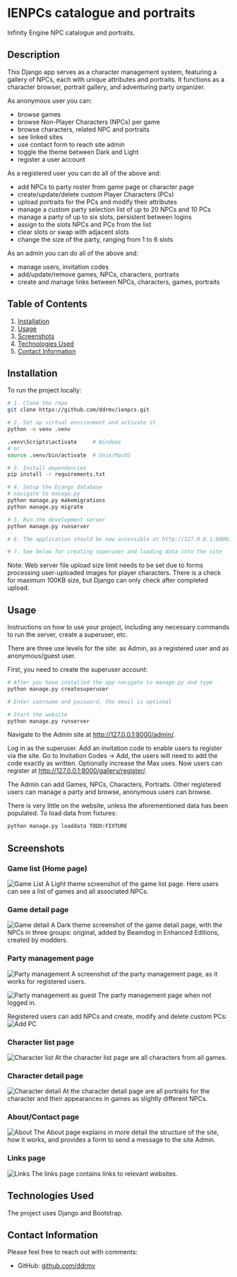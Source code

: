 # IENPCs catalogue and portraits

Infinity Engine NPC catalogue and portraits.


## Description

This Django app serves as a character management system, featuring a gallery of NPCs, each with unique attributes and portraits. It functions as a character browser, portrait gallery, and adventuring party organizer.

As anonymous user you can:
- browse games
- browse Non-Player Characters (NPCs) per game
- browse characters, related NPC and portraits
- see linked sites
- use contact form to reach site admin
- toggle the theme between Dark and Light
- register a user account

As a registered user you can do all of the above and:
- add NPCs to party roster from game page or character page
- create/update/delete custom Player Characters (PCs)
- upload portraits for the PCs and modify their attributes
- manage a custom party selection list of up to 20 NPCs and 10 PCs
- manage a party of up to six slots, persistent between logins
- assign to the slots NPCs and PCs from the list
- clear slots or swap with adjacent slots
- change the size of the party, ranging from 1 to 6 slots

As an admin you can do all of the above and:
- manage users, invitation codes
- add/update/remove games, NPCs, characters, portraits
- create and manage links between NPCs, characters, games, portraits


## Table of Contents

1. [Installation](#installation)
2. [Usage](#usage)
3. [Screenshots](#screenshots)
4. [Technologies Used](#technologies-used)
5. [Contact Information](#contact-information)


## Installation
To run the project locally:

```bash
# 1. Clone the repo
git clone https://github.com/ddrmv/ienpcs.git

# 2. Set up virtual environment and activate it
python -m venv .venv

.venv\Scripts\activate     # Windows
# or
source .venv/bin/activate  # Unix/MacOS

# 3. Install dependencies
pip install -r requirements.txt

# 4. Setup the Django database
# navigate to manage.py
python manage.py makemigrations
python manage.py migrate

# 5. Run the development server
python manage.py runserver

# 6. The application should be now accessible at http://127.0.0.1:8000/

# 7. See below for creating superuser and loading data into the site
```
Note: Web server file upload size limit needs to be set due to forms processing user-uploaded images for player characters. There is a check for maximum 100KB size, but Django can only check after completed upload.


## Usage
Instructions on how to use your project, including any necessary commands to run the server, create a superuser, etc.

There are three use levels for the site: as Admin, as a registered user and as anonymous/guest user.

First, you need to create the superuser account: 

```bash
# After you have installed the app navigate to manage.py and type
python manage.py createsuperuser

# Enter username and password, the email is optional

# Start the website
python manage.py runserver
```
Navigate to the Admin site at http://127.0.0.1:8000/admin/.

Log in as the superuser. Add an invitation code to enable users to register via the site. Go to Invitation Codes -> Add, the users will need to add the code exactly as written. Optionally increase the Max uses. Now users can register at http://127.0.0.1:8000/gallery/register/. 

The Admin can add Games, NPCs, Characters, Portraits. Other registered users can manage a party and browse, anonymous users can browse.

There is very little on the website, unless the aforementioned data has been populated. To load data from fixtures:

```bash
python manage.py loaddata TODO:FIXTURE
```

## Screenshots

### Game list (Home page)
![Game List](https://i.imgur.com/EYpFpCm.png)
A Light theme screenshot of the game list page. Here users can see a list of games and all associated NPCs.

### Game detail page
![Game detail](https://i.imgur.com/UFiMUKI.png)
A Dark theme screenshot of the game detail page, with the NPCs in three groups: original, added by Beamdog in Enhanced Editions, created by modders.

### Party management page
![Party management](https://i.imgur.com/ynZzwoj.png)
A screenshot of the party management page, as it works for registered users.

![Party management as guest](https://i.imgur.com/5PFUt8f.png)
The party management page when not logged in.

Registered users can add NPCs and create, modify and delete custom PCs:
![Add PC](https://i.imgur.com/lnGLV0e.png)

### Character list page
![Character list](https://i.imgur.com/pa0Ilb0.png)
At the character list page are all characters from all games.

### Character detail page
![Character detail](https://i.imgur.com/Voj6UWJ.png)
At the character detail page are all portraits for the character and their appearances in games as slightly different NPCs.

### About/Contact page
![About](https://i.imgur.com/BtleRz4.png)
The About page explains in more detail the structure of the site, how it works, and provides a form to send a message to the site Admin.

### Links page
![Links](https://i.imgur.com/UqXRFAv.png)
The links page contains links to relevant websites.


## Technologies Used
The project uses Django and Bootstrap.


## Contact Information

Please feel free to reach out with comments:

- GitHub: [github.com/ddrmv](https://github.com/ddrmv)
